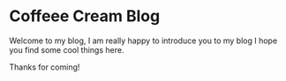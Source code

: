 # Coffeee Cream Blog
Welcome to my blog, I am really happy to introduce you to my blog I hope you find some cool things here.

 Thanks for coming!
